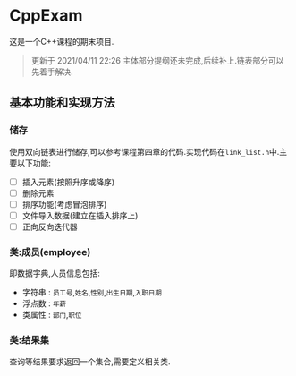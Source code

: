 # CppExam
这是一个C++课程的期末项目.

> 更新于 2021/04/11 22:26
> 主体部分提纲还未完成,后续补上.链表部分可以先着手解决.

## 基本功能和实现方法
### 储存
使用双向链表进行储存,可以参考课程第四章的代码.实现代码在`link_list.h`中.主要以下功能:
 - [ ] 插入元素(按照升序或降序)
 - [ ] 删除元素
 - [ ] 排序功能(考虑冒泡排序)
 - [ ] 文件导入数据(建立在插入排序上)
 - [ ] 正向反向迭代器

 ### 类:成员(employee)
 即数据字典,人员信息包括:
 - 字符串 : `员工号`,`姓名`,`性别`,`出生日期`,`入职日期`
 - 浮点数 : `年薪`
 - 类属性 : `部门`,`职位`

### 类:结果集
查询等结果要求返回一个集合,需要定义相关类.

